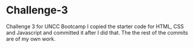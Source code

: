 # Challenge-3
Challenge 3 for UNCC Bootcamp
I copied the starter code for HTML, CSS and Javascript and committed it after I did that. The the rest of the commits are of my own work. 
